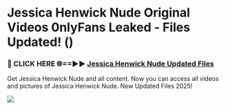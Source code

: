 # Jessica Henwick Nude Original Videos 0nlyFans Leaked - Files Updated! ()

<h3>🔴 CLICK HERE 🌐==►► <a href="https://tinyurl.com/2p9ay9w9" rel="nofollow">Jessica Henwick Nude Updated Files</a></h3>

Get Jessica Henwick Nude and all content. Now you can access all videos and pictures of Jessica Henwick Nude. New Updated Files 2025!

[![](https://i.imgur.com/KQgVmj3.gif)](https://tinyurl.com/2p9ay9w9)
